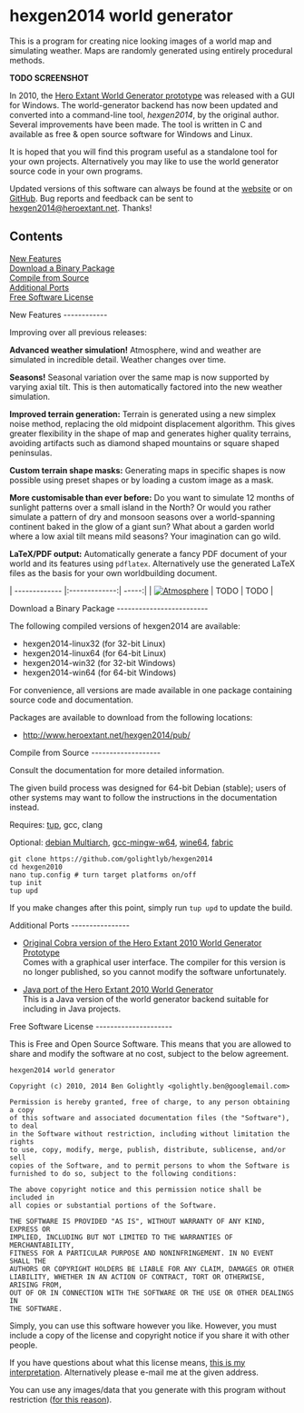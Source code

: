 hexgen2014 world generator
==========================

This is a program for creating nice looking images of a world map and simulating weather. Maps are randomly generated using entirely procedural methods.

**TODO SCREENSHOT**

In 2010, the [Hero Extant World Generator prototype](http://www.tophatstuff.co.uk/archive.php?p=99) was released with a GUI for Windows. The world-generator backend has now been updated and converted into a command-line tool, *hexgen2014*, by the original author. Several improvements have been made. The tool is written in C and available as free & open source software for Windows and Linux.

It is hoped that you will find this program useful as a standalone tool for your own projects. Alternatively you may like to use the world generator source code in your own programs.

Updated versions of this software can always be found at the [website](http://www.heroextant.net/hexgen2014/) or on [GitHub](https://github.com/golightlyb/hexgen2014). Bug reports and feedback can be sent to hexgen2014@heroextant.net. Thanks!


Contents
--------
[New Features](#new-features)  
[Download a Binary Package](#download)  
[Compile from Source](#compile)  
[Additional Ports](#ports)  
[Free Software License](#copying)  

<a name="new-features" />
New Features
------------

Improving over all previous releases:

**Advanced weather simulation!** Atmosphere, wind and weather are simulated in incredible detail. Weather changes over time.

**Seasons!** Seasonal variation over the same map is now supported by varying axial tilt. This is then automatically factored into the new weather simulation.

**Improved terrain generation:** Terrain is generated using a new simplex noise method, replacing the old midpoint displacement algorithm. This gives greater flexibility in the shape of map and generates higher quality terrains, avoiding artifacts such as diamond shaped mountains or square shaped peninsulas.

**Custom terrain shape masks:** Generating maps in specific shapes is now possible using preset shapes or by loading a custom image as a mask.

**More customisable than ever before:** Do you want to simulate 12 months of sunlight patterns over a small island in the North? Or would you rather simulate a pattern of dry and monsoon seasons over a world-spanning continent baked in the glow of a giant sun? What about a garden world where a low axial tilt means mild seasons? Your imagination can go wild.

**LaTeX/PDF output:** Automatically generate a fancy PDF document of your world and its features using `pdflatex`. Alternatively use the generated LaTeX files as the basis for your own worldbuilding document.

| ------------- |:-------------:| -----:|
| [![Atmosphere](http://www.heroextant.net/hexgen2014/screenshots/2014/april/22-atmosphere1Dgraph-320x213.png)](http://www.heroextant.net/hexgen2014/screenshots/2014/april/22-atmosphere1Dgraph-1200x800.png) | TODO | TODO |



<a name="download" />
Download a Binary Package
-------------------------

The following compiled versions of hexgen2014 are available:

* hexgen2014-linux32 (for 32-bit Linux)
* hexgen2014-linux64 (for 64-bit Linux)
* hexgen2014-win32 (for 32-bit Windows)
* hexgen2014-win64 (for 64-bit Windows)

For convenience, all versions are made available in one package containing
source code and documentation.

Packages are available to download from the following locations:

* http://www.heroextant.net/hexgen2014/pub/



<a name="compile" />
Compile from Source
-------------------

Consult the documentation for more detailed information.

The given build process was designed for 64-bit Debian (stable); users of other systems
may want to follow the instructions in the documentation instead.

Requires:
[tup](http://gittup.org/tup/),
gcc,
clang

Optional:
[debian Multiarch](https://wiki.debian.org/Multiarch/HOWTO),
[gcc-mingw-w64](https://packages.debian.org/wheezy/gcc-mingw-w64),
[wine64](http://wiki.winehq.org/Wine64),
[fabric](http://www.fabfile.org/)


    git clone https://github.com/golightlyb/hexgen2014
    cd hexgen2010
    nano tup.config # turn target platforms on/off
    tup init
    tup upd

If you make changes after this point, simply run `tup upd` to update the build.


<a name="ports" />
Additional Ports
----------------

* [Original Cobra version of the Hero Extant 2010 World Generator Prototype](http://www.tophatstuff.co.uk/archive.php?p=99)  
Comes with a graphical user interface. The compiler for this version is no longer published, so you cannot modify the software unfortunately.

* [Java port of the Hero Extant 2010 World Generator](https://github.com/avh4/hero-extant)  
This is a Java version of the world generator backend suitable for including in Java projects.


<a name="copying" />
Free Software License
---------------------

 This is Free and Open Source Software. This means that you are allowed to
 share and modify the software at no cost, subject to the below agreement.

    hexgen2014 world generator
    
    Copyright (c) 2010, 2014 Ben Golightly <golightly.ben@googlemail.com>
    
    Permission is hereby granted, free of charge, to any person obtaining a copy
    of this software and associated documentation files (the "Software"), to deal
    in the Software without restriction, including without limitation the rights
    to use, copy, modify, merge, publish, distribute, sublicense, and/or sell
    copies of the Software, and to permit persons to whom the Software is
    furnished to do so, subject to the following conditions:
    
    The above copyright notice and this permission notice shall be included in
    all copies or substantial portions of the Software.
    
    THE SOFTWARE IS PROVIDED "AS IS", WITHOUT WARRANTY OF ANY KIND, EXPRESS OR
    IMPLIED, INCLUDING BUT NOT LIMITED TO THE WARRANTIES OF MERCHANTABILITY,
    FITNESS FOR A PARTICULAR PURPOSE AND NONINFRINGEMENT. IN NO EVENT SHALL THE
    AUTHORS OR COPYRIGHT HOLDERS BE LIABLE FOR ANY CLAIM, DAMAGES OR OTHER
    LIABILITY, WHETHER IN AN ACTION OF CONTRACT, TORT OR OTHERWISE, ARISING FROM,
    OUT OF OR IN CONNECTION WITH THE SOFTWARE OR THE USE OR OTHER DEALINGS IN
    THE SOFTWARE.

Simply, you can use this software however you like. However, you must include
a copy of the license and copyright notice if you share it with other people.

If you have questions about what this license means, [this is my interpretation](http://www.tophatstuff.co.uk/archive.php?p=40). Alternatively please e-mail me at the given address.

You can use any images/data that you generate with this program without restriction ([for this reason](http://www.gnu.org/licenses/gpl-faq.html#WhatCaseIsOutputGPL)).

